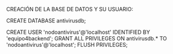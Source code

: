 CREACIÓN DE LA BASE DE DATOS Y SU USUARIO:

CREATE DATABASE antivirusdb;

CREATE USER 'nodoantivirus'@'localhost' IDENTIFIED BY 'equipo4backend';
GRANT ALL PRIVILEGES ON antivirusdb.* TO 'nodoantivirus'@'localhost';
FLUSH PRIVILEGES;
